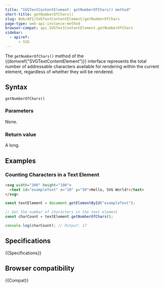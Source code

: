 ```yaml
---
title: "SVGTextContentElement: getNumberOfChars() method"
short-title: getNumberOfChars()
slug: Web/API/SVGTextContentElement/getNumberOfChars
page-type: web-api-instance-method
browser-compat: api.SVGTextContentElement.getNumberOfChars
sidebar:
  - apiref:
      - SVG
---
```


The `getNumberOfChars()` method of the {{domxref("SVGTextContentElement")}} interface represents the total number of addressable characters available for rendering within the current element, regardless of whether they will be rendered.

## Syntax

```js-nolint
getNumberOfChars()
```

### Parameters

None.

### Return value

A long.

## Examples

### Counting Characters in a Text Element

```html
<svg width="300" height="100">
  <text id="exampleText" x="10" y="50">Hello, SVG World!</text>
</svg>
```

```js
const textElement = document.getElementById("exampleText");

// Get the number of characters in the text element
const charCount = textElement.getNumberOfChars();

console.log(charCount); // Output: 17
```

## Specifications

{{Specifications}}

## Browser compatibility

{{Compat}}
